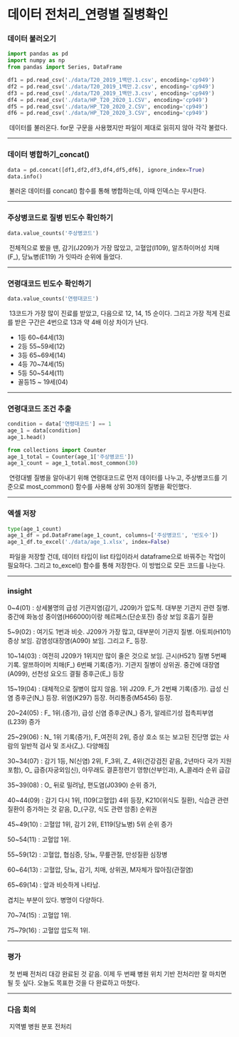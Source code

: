 # 데이터 전처리_연령별 질병확인



 ### 데이터 불러오기

```python
import pandas as pd
import numpy as np
from pandas import Series, DataFrame

df1 = pd.read_csv('./data/T20_2019_1백만.1.csv', encoding='cp949')
df2 = pd.read_csv('./data/T20_2019_1백만.2.csv', encoding='cp949')
df3 = pd.read_csv('./data/T20_2019_1백만.3.csv', encoding='cp949')
df4 = pd.read_csv('./data/HP_T20_2020_1.CSV', encoding='cp949')
df5 = pd.read_csv('./data/HP_T20_2020_2.CSV', encoding='cp949')
df6 = pd.read_csv('./data/HP_T20_2020_3.CSV', encoding='cp949')
```

​	데이터를 불러온다. for문 구문을 사용했지만 파일이 제대로 읽히지 않아 각각 불렀다.



---



### 데이터 병합하기_concat()

```python
data = pd.concat([df1,df2,df3,df4,df5,df6], ignore_index=True)
data.info()
```

​	불러온 데이터를 concat() 함수를 통해 병합하는데, 이때 인덱스는 무시한다.



---



### 주상병코드로 질병 빈도수 확인하기

```python
data.value_counts('주상병코드')
```

​	전체적으로 봤을 땐, 감기(J209)가 가장 많았고, 고혈압(I109), 알츠하이머성 치매(F_), 당뇨병(E119) 가 잇따라 순위에 들었다.



---



### 연령대코드 빈도수 확인하기

```python
data.value_counts('연령대코드')
```

​	13코드가 가장 많이 진료를 받았고, 다음으로 12, 14, 15 순이다. 그리고 가장 적게 진료를 받은 구간은 4번으로 13과 약 4배 이상 차이가 난다.

- 1등 60~64세(13)
- 2등 55~59세(12)
- 3등 65~69세(14)
- 4등 70~74세(15)
- 5등 50~54세(11)
- 꼴등15 ~ 19세(04)



---



### 연령대코드 조건 추출

```python
condition = data['연령대코드'] == 1
age_1 = data[condition]
age_1.head()

from collections import Counter
age_1_total = Counter(age_1['주상병코드'])
age_1_count = age_1_total.most_common(30)
```

​	연령대별 질병을 알아내기 위해 연령대코드로 먼저 데이터를 나누고, 주상병코드를 기준으로 most_common() 함수를 사용해 상위 30개의 질병을 확인했다.



---



### 엑셀 저장

```python
type(age_1_count)
age_1_df = pd.DataFrame(age_1_count, columns=['주상병코드', '빈도수'])
age_1_df.to_excel('./data/age_1.xlsx', index=False)
```

​	파일을 저장할 건데, 데이터 타입이 list 타입이라서 dataframe으로 바꿔주는 작업이 필요하다. 그리고 to_excel() 함수를 통해 저장한다. 이 방법으로 모든 코드를 나눈다.



---



### insight

0~4(01) : 상세불명의 급성 기관지염(감기, J209)가 압도적. 대부분 기관지 관련 질병. 중간에 화농성 중이염(H66000)이랑 헤르페스(단순포진) 증상 보임
호흡기 질환 

5~9(02) : 여기도 1번과 비슷. J209가 가장 많고, 대부분이 기관지 질병. 아토피(H101) 증상 보임. 감염성대장염(A090) 보임. 그리고 F_ 등장.

10~14(03) : 여전히 J209가 1위지만 많이 줄은 것으로 보임. 근시(H521) 질병 5번째 기록. 알쯔하이머 치매(F_) 6번째 기록(증가). 기관지 질병이 상위권. 
중간에 대장염(A099), 선천성 요오드 결필 증후근(E_) 등장

15~19(04) : 대체적으로 질병이 많지 않음. 1위 J209. F_가 2번째 기록(증가). 급성 신염 증후군(N_) 등장. 위염(K297) 등장. 허리통증(M5456) 등장.

20~24(05) : F_ 1위.(증가), 급성 신염 증후군(N_) 증가, 알레르기성 접촉피부염(L239) 증가

25~29(06) : N_ 1위 기록(증가), F_여전히 2위, 증상 호소 또는 보고된 진단명 없는 사람의 일반적 검사 및 조사(Z_). 다양해짐

30~34(07) : 감기 1등, N(신염) 2위, F_3위, Z_ 4위(건강검진 같음, 2년마다 국가 지원 포함), O_ 급증(자궁외임신), 아무래도 결혼정련기 영향(산부인과), A_콜레라 순위 급감

35~39(08) : O_ 뒤로 밀려남, 편도염(J0390) 순위 증가, 

40~44(09) : 감기 다시 1위, I109(고혈압) 4위 등장, K210(위식도 질환), 식습관 관련 질환이 증가하는 것 같음, D_(구강, 식도 관련 암종) 순위권

45~49(10) : 고혈압 1위, 감기 2위, E119(당뇨병) 5위 순위 증가

50~54(11) : 고혈압 1위.

55~59(12) : 고혈압, 협심증, 당뇨, 무릎관절, 만성질환 심장병

60~64(13) : 고혈압, 당뇨, 감기, 치매, 상위권, M자체가 많아짐(관절염)

65~69(14) : 앞과 비슷하게 나타남.

겹치는 부분이 있다. 병명이 다양하다.

70~74(15) : 고혈압 1위.

75~79(16) : 고혈압 압도적 1위.



---



### 평가

​	첫 번째 전처리 대강 완료된 것 같음. 이제 두 번째 병원 위치 기반 전처리만 잘 마치면 될 듯 싶다. 오늘도 목표한 것을 다 완료하고 마쳤다.



---



### 다음 회의

​	지역별 병원 분포 전처리
